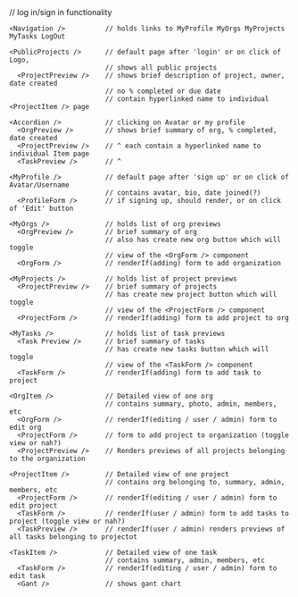 <App />
  <Auth />                  // log in/sign in functionality
  <Dashboard />

    <Navigation />          // holds links to MyProfile MyOrgs MyProjects MyTasks LogOut

    <PublicProjects />      // default page after 'login' or on click of Logo,
                            // shows all public projects
      <ProjectPreview />    // shows brief description of project, owner, date created
                            // no % completed or due date
                            // contain hyperlinked name to individual <ProjectItem /> page

    <Accordion />           // clicking on Avatar or my profile
      <OrgPreview />        // shows brief summary of org, % completed, date created
      <ProjectPreview />    // ^ each contain a hyperlinked name to individual Item page
      <TaskPreview />       // ^

    <MyProfile />           // default page after 'sign up' or on click of Avatar/Username
                            // contains avatar, bio, date joined(?)
      <ProfileForm />       // if signing up, should render, or on click of 'Edit' button

    <MyOrgs />              // holds list of org previews
      <OrgPreview />        // brief summary of org
                            // also has create new org button which will toggle
                            // view of the <OrgForm /> component
      <OrgForm />           // renderIf(adding) form to add organization

    <MyProjects />          // holds list of project previews
      <ProjectPreview />    // brief summary of projects
                            // has create new project button which will toggle
                            // view of the <ProjectForm /> component
      <ProjectForm />       // renderIf(adding) form to add project to org

    <MyTasks />             // holds list of task previews
      <Task Preview />      // brief summary of tasks
                            // has create new tasks button which will toggle
                            // view of the <TaskForm /> component
      <TaskForm />          // renderIf(adding) form to add task to project

    <OrgItem />             // Detailed view of one org
                            // contains summary, photo, admin, members, etc
      <OrgForm />           // renderIf(editing / user / admin) form to edit org
      <ProjectForm />       // form to add project to organization (toggle view or nah?)
      <ProjectPreview />    // Renders previews of all projects belonging to the organization

    <ProjectItem />         // Detailed view of one project
                            // contains org belonging to, summary, admin, members, etc
      <ProjectForm />       // renderIf(editing / user / admin) form to edit project
      <TaskForm />          // renderIf(user / admin) form to add tasks to project (toggle view or nah?)
      <TaskPreview />       // renderIf(user / admin) renders previews of all tasks belonging to projectot

    <TaskItem />            // Detailed view of one task
                            // contains summary, admin, members, etc
      <TaskForm />          // renderIf(editing / user / admin) form to edit task
      <Gant />              // shows gant chart